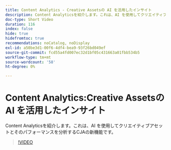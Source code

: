 ```yaml
---
title: Content Analytics - Creative Assetsの AI を活用したインサイト
description: Content Analyticsを紹介します。これは、AI を使用してクリエイティブアセットとそのパフォーマンスを分析するCJAの新機能です。
doc-type: Short Video
duration: 116
index: false
hide: true
hidefromtoc: true
recommendations: noCatalog, noDisplay
exl-id: a50be3d1-00f6-4df4-bea9-93f26bd049ef
source-git-commit: fcd55a4fd007ec32d1bf05c431663a01fbb534b5
workflow-type: tm+mt
source-wordcount: '58'
ht-degree: 0%

---
```


# Content Analytics:Creative Assetsの AI を活用したインサイト

Content Analyticsを紹介します。これは、AI を使用してクリエイティブアセットとそのパフォーマンスを分析するCJAの新機能です。

<!-- 62_S103_3442450_115_content-analytics-aipowered-insights-for-creative-assets -->
>[!VIDEO](https://video.tv.adobe.com/v/3462958/?learn=on&enablevpops=true&captions=jpn)
